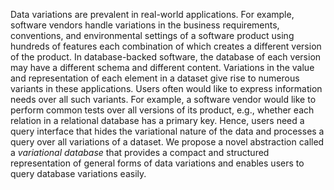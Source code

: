 Data variations are prevalent in real-world applications. For example, software vendors handle variations in the business requirements, conventions, and environmental settings of a software product using hundreds of features each combination of which creates a different version of the product. In database-backed software, the database of each version may have a different schema and different content. Variations in the value and representation of each element in a dataset  give rise to numerous variants in these applications. Users often would like to express information needs over all such variants. For example, a software vendor would like to perform common tests over all versions of its product, e.g., whether each relation in a relational database has a primary key. Hence, users need a query interface that hides the variational nature of the data and processes a query over all variations of a dataset. We propose a novel abstraction called a *variational database* that provides a compact and structured representation of general forms of data variations and enables users to query database variations easily. 